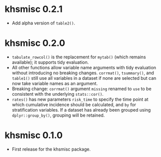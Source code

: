 # khsmisc 0.2.1

* Add alpha version of `table2()`.


# khsmisc 0.2.0

* `tabulate_rowcol()` is the replacement for `mytab()` (which remains available); it supports tidy evaluation.
* All other functions allow variable name arguments with tidy evaluation without introducing no breaking changes. `corrmat()`, `tsummary()`, and `table1()` still use all variables in a dataset if none are selected but can now take variable names as an argument.
* Breaking change: `corrmat()` argument `missing` renamed to `use` to be consistent with the underlying `stats::cor()`.
* `rates()` has new parameters `risk_time` to specify the time point at which cumulative incidence should be calculated, and `by` for stratification variables. If a dataset has already been grouped using `dplyr::group_by()`, grouping will be retained.

# khsmisc 0.1.0

* First release for the khsmisc package.
